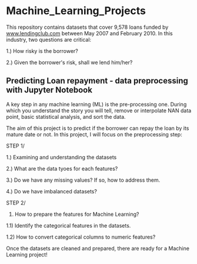 # Machine_Learning_Projects
This repository contains datasets that cover 9,578 loans funded by www.lendingclub.com between May 2007 and February 2010. In this industry, two questions are critical:

1.) How risky is the borrower?

2.) Given the borrower's risk, shall we lend him/her?

## Predicting Loan repayment - data preprocessing with Jupyter Notebook
A key step in any machine learning (ML) is the pre-processing one. During which you understand the story you will tell, remove or interpolate NAN data point, basic statistical analysis, and sort the data.

The aim of this project is to predict if the borrower can repay the loan by its mature date or not. In this project, I will focus on the preprocessing step:

STEP 1/

1.) Examining and understanding the datasets

2.) What are the data tyoes for each features?

3.) Do we have any missing values? If so, how to address them.

4.) Do we have imbalanced datasets?

STEP 2/

1) How to prepare the features for Machine Learning?

  1.1) Identify the categorical features in the datasets.
  
  1.2) How to convert categorical columns to numeric features? 
  
Once the datasets are cleaned and prepared, there are ready for a Machine Learning project!
